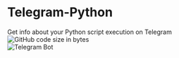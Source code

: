 # Telegram-Python
Get info about your Python script execution on Telegram  
![GitHub code size in bytes](https://img.shields.io/github/languages/code-size/sid-r-singh/telegram-python?color=brightgreen&logo=github&style=for-the-badge)  
![Telegram Bot](https://img.shields.io/https://img.shields.io/static/v1?label=Telegram&color=brightgreen&logo=telegram&style=for-the-badge)  
